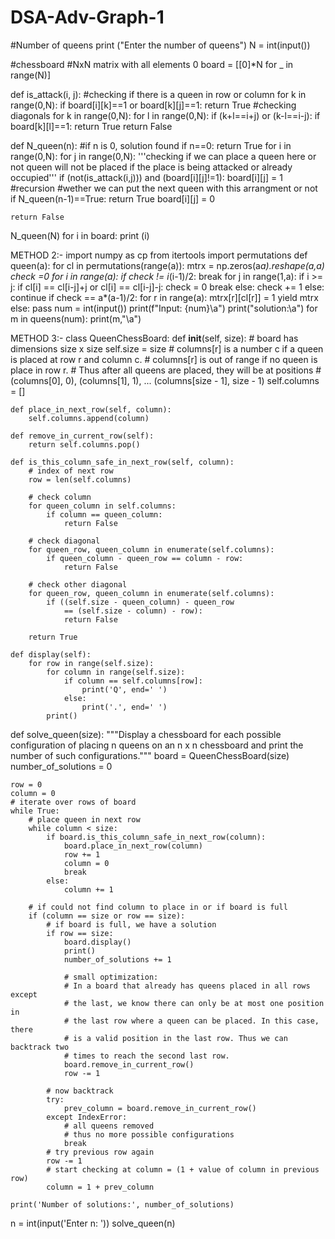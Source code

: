 # DSA-Adv-Graph-1
#Number of queens
print ("Enter the number of queens")
N = int(input())

#chessboard
#NxN matrix with all elements 0
board = [[0]*N for _ in range(N)]

def is_attack(i, j):
    #checking if there is a queen in row or column
    for k in range(0,N):
        if board[i][k]==1 or board[k][j]==1:
            return True
    #checking diagonals
    for k in range(0,N):
        for l in range(0,N):
            if (k+l==i+j) or (k-l==i-j):
                if board[k][l]==1:
                    return True
    return False

def N_queen(n):
    #if n is 0, solution found
    if n==0:
        return True
    for i in range(0,N):
        for j in range(0,N):
            '''checking if we can place a queen here or not
            queen will not be placed if the place is being attacked
            or already occupied'''
            if (not(is_attack(i,j))) and (board[i][j]!=1):
                board[i][j] = 1
                #recursion
                #wether we can put the next queen with this arrangment or not
                if N_queen(n-1)==True:
                    return True
                board[i][j] = 0

    return False

N_queen(N)
for i in board:
    print (i)

METHOD 2:-
import numpy as cp
from itertools import permutations
def queen(a):
for cl in permutations(range(a)):
mtrx = np.zeros(a*a).reshape(a,a)        
check =0 
  for i in range(a):
  if check != i*(i-1)/2:
     break
  for j in range(1,a):
   if i >= j:
   if cl[i] == cl[i-j]+j or cl[i] == cl[i-j]-j:
  check = 0
  break
     else:
  check += 1
    else:
   continue
    if check == a*(a-1)/2:
  for r in range(a):
     mtrx[r][cl[r]] = 1
 yield mtrx
  else:
   pass
num = int(input())
print(f"Input: {num}\a") print("solution:\a")
for m in queens(num): 
 print(m,"\a")


 METHOD 3:-
 class QueenChessBoard:
    def __init__(self, size):
        # board has dimensions size x size
        self.size = size
        # columns[r] is a number c if a queen is placed at row r and column c.
        # columns[r] is out of range if no queen is place in row r.
        # Thus after all queens are placed, they will be at positions
        # (columns[0], 0), (columns[1], 1), ... (columns[size - 1], size - 1)
        self.columns = []
 
    def place_in_next_row(self, column):
        self.columns.append(column)
 
    def remove_in_current_row(self):
        return self.columns.pop()
 
    def is_this_column_safe_in_next_row(self, column):
        # index of next row
        row = len(self.columns)
 
        # check column
        for queen_column in self.columns:
            if column == queen_column:
                return False
 
        # check diagonal
        for queen_row, queen_column in enumerate(self.columns):
            if queen_column - queen_row == column - row:
                return False
 
        # check other diagonal
        for queen_row, queen_column in enumerate(self.columns):
            if ((self.size - queen_column) - queen_row
                == (self.size - column) - row):
                return False
 
        return True
 
    def display(self):
        for row in range(self.size):
            for column in range(self.size):
                if column == self.columns[row]:
                    print('Q', end=' ')
                else:
                    print('.', end=' ')
            print()
 
 
def solve_queen(size):
    """Display a chessboard for each possible configuration of placing n queens
    on an n x n chessboard and print the number of such configurations."""
    board = QueenChessBoard(size)
    number_of_solutions = 0
 
    row = 0
    column = 0
    # iterate over rows of board
    while True:
        # place queen in next row
        while column < size:
            if board.is_this_column_safe_in_next_row(column):
                board.place_in_next_row(column)
                row += 1
                column = 0
                break
            else:
                column += 1
 
        # if could not find column to place in or if board is full
        if (column == size or row == size):
            # if board is full, we have a solution
            if row == size:
                board.display()
                print()
                number_of_solutions += 1
 
                # small optimization:
                # In a board that already has queens placed in all rows except
                # the last, we know there can only be at most one position in
                # the last row where a queen can be placed. In this case, there
                # is a valid position in the last row. Thus we can backtrack two
                # times to reach the second last row.
                board.remove_in_current_row()
                row -= 1
 
            # now backtrack
            try:
                prev_column = board.remove_in_current_row()
            except IndexError:
                # all queens removed
                # thus no more possible configurations
                break
            # try previous row again
            row -= 1
            # start checking at column = (1 + value of column in previous row)
            column = 1 + prev_column
 
    print('Number of solutions:', number_of_solutions)
 
 
n = int(input('Enter n: '))
solve_queen(n)
